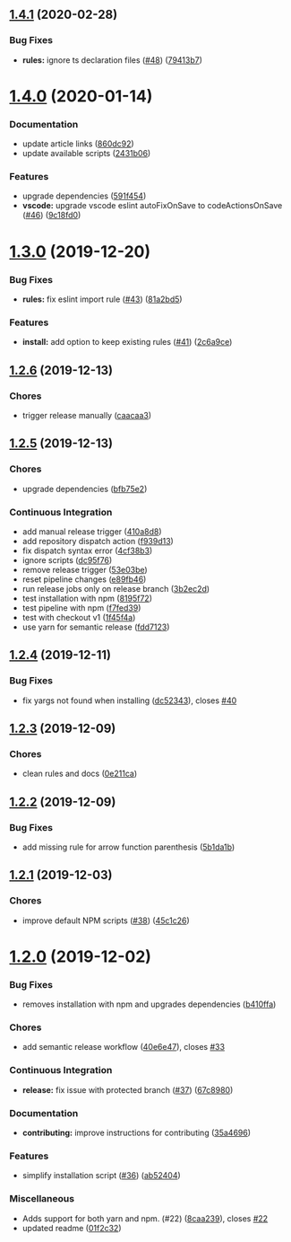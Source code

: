 ## [1.4.1](https://github.com/arianacosta/poetic/compare/v1.4.0...v1.4.1) (2020-02-28)


### Bug Fixes

* **rules:** ignore ts declaration files ([#48](https://github.com/arianacosta/poetic/issues/48)) ([79413b7](https://github.com/arianacosta/poetic/commit/79413b740411bdcac6c416954dd952e39e72d9bb))

# [1.4.0](https://github.com/arianacosta/poetic/compare/v1.3.0...v1.4.0) (2020-01-14)


### Documentation

* update article links ([860dc92](https://github.com/arianacosta/poetic/commit/860dc928bd5ab544d27d23593044482d078a9cd8))
* update available scripts ([2431b06](https://github.com/arianacosta/poetic/commit/2431b0639e89dd6acf08569ec09a68825642294d))


### Features

* upgrade dependencies ([591f454](https://github.com/arianacosta/poetic/commit/591f45410cd2aa6419c791750c2e49d8af805905))
* **vscode:** upgrade vscode eslint autoFixOnSave to codeActionsOnSave ([#46](https://github.com/arianacosta/poetic/issues/46)) ([9c18fd0](https://github.com/arianacosta/poetic/commit/9c18fd0adba84a581dbeb77045e9ea4f536e3407))

# [1.3.0](https://github.com/arianacosta/poetic/compare/v1.2.6...v1.3.0) (2019-12-20)


### Bug Fixes

* **rules:** fix eslint import rule ([#43](https://github.com/arianacosta/poetic/issues/43)) ([81a2bd5](https://github.com/arianacosta/poetic/commit/81a2bd5f7345e53ecbea56629c76b1263d1c4252))


### Features

* **install:** add option to keep existing rules ([#41](https://github.com/arianacosta/poetic/issues/41)) ([2c6a9ce](https://github.com/arianacosta/poetic/commit/2c6a9ced4e9eee43615fb5ebefab39be54166709))

## [1.2.6](https://github.com/arianacosta/poetic/compare/v1.2.5...v1.2.6) (2019-12-13)


### Chores

* trigger release manually ([caacaa3](https://github.com/arianacosta/poetic/commit/caacaa304e31ca849ad87a35bc51a0844f3ef128))

## [1.2.5](https://github.com/arianacosta/poetic/compare/v1.2.4...v1.2.5) (2019-12-13)


### Chores

* upgrade dependencies ([bfb75e2](https://github.com/arianacosta/poetic/commit/bfb75e21afcfa14953dbbab682d7079dcf864202))


### Continuous Integration

* add manual release trigger ([410a8d8](https://github.com/arianacosta/poetic/commit/410a8d895fef35a640de0b4bcd3d5f4bc19977b0))
* add repository dispatch action ([f939d13](https://github.com/arianacosta/poetic/commit/f939d13a04c14a0288998857eb7008849e6b5a12))
* fix dispatch syntax error ([4cf38b3](https://github.com/arianacosta/poetic/commit/4cf38b35d94174b229bf28d7efee4dfe60a5c62b))
* ignore scripts ([dc95f76](https://github.com/arianacosta/poetic/commit/dc95f76dcaeef3c17d9ac85453f4caa61c1f7e0e))
* remove release trigger ([53e03be](https://github.com/arianacosta/poetic/commit/53e03be43469b3719ff44180efa60cc18f700c6d))
* reset pipeline changes ([e89fb46](https://github.com/arianacosta/poetic/commit/e89fb46a81cc8e503adf6feec2934c90048269d0))
* run release jobs only on release branch ([3b2ec2d](https://github.com/arianacosta/poetic/commit/3b2ec2dded6abaadbdb9dab01b1f06aaa996c68d))
* test installation with npm ([8195f72](https://github.com/arianacosta/poetic/commit/8195f72c412a9bbdfc20426ac64009dd78b50338))
* test pipeline with npm ([f7fed39](https://github.com/arianacosta/poetic/commit/f7fed3983b6082728e732bbb2d1cd153a5fd6249))
* test with checkout v1 ([1f45f4a](https://github.com/arianacosta/poetic/commit/1f45f4addad73c6daa6ee5af29037ad26ad46216))
* use yarn for semantic release ([fdd7123](https://github.com/arianacosta/poetic/commit/fdd71232fedb7be50c1d4f06f44ab9e3dda1f052))

## [1.2.4](https://github.com/arianacosta/poetic/compare/v1.2.3...v1.2.4) (2019-12-11)


### Bug Fixes

* fix yargs not found when installing ([dc52343](https://github.com/arianacosta/poetic/commit/dc52343cd12558e4b1176acf71948c2ff72dd771)), closes [#40](https://github.com/arianacosta/poetic/issues/40)

## [1.2.3](https://github.com/arianacosta/poetic/compare/v1.2.2...v1.2.3) (2019-12-09)


### Chores

* clean rules and docs ([0e211ca](https://github.com/arianacosta/poetic/commit/0e211ca37fdb3d5b1868bb8a9013f76b56e1cc50))

## [1.2.2](https://github.com/arianacosta/poetic/compare/v1.2.1...v1.2.2) (2019-12-09)


### Bug Fixes

* add missing rule for arrow function parenthesis ([5b1da1b](https://github.com/arianacosta/poetic/commit/5b1da1ba2656c33bd126f72f2e50bb17bc2d9313))

## [1.2.1](https://github.com/arianacosta/poetic/compare/v1.2.0...v1.2.1) (2019-12-03)


### Chores

* improve default NPM scripts ([#38](https://github.com/arianacosta/poetic/issues/38)) ([45c1c26](https://github.com/arianacosta/poetic/commit/45c1c2672bc27c4ad3d771e5ee2d684a4a2d952f))

# [1.2.0](https://github.com/arianacosta/poetic/compare/v1.1.0...v1.2.0) (2019-12-02)


### Bug Fixes

* removes installation with npm and upgrades dependencies ([b410ffa](https://github.com/arianacosta/poetic/commit/b410ffada1de0fb5550002bbbcf91ed451f36eb4))


### Chores

* add semantic release workflow ([40e6e47](https://github.com/arianacosta/poetic/commit/40e6e47e88342eb5a1974c089759960bc98366fb)), closes [#33](https://github.com/arianacosta/poetic/issues/33)


### Continuous Integration

* **release:** fix issue with protected branch ([#37](https://github.com/arianacosta/poetic/issues/37)) ([67c8980](https://github.com/arianacosta/poetic/commit/67c8980c9469e312917dbf78bcbb24b60126eca9))


### Documentation

* **contributing:** improve instructions for contributing ([35a4696](https://github.com/arianacosta/poetic/commit/35a46965008a877f3bc196a6308904d2f0e7362e))


### Features

* simplify installation script ([#36](https://github.com/arianacosta/poetic/issues/36)) ([ab52404](https://github.com/arianacosta/poetic/commit/ab524046157fa0e04b0030d324595e99d37932e8))


### Miscellaneous

* Adds support for both yarn and npm. (#22) ([8caa239](https://github.com/arianacosta/poetic/commit/8caa239280089bd12efbeab911173d35b80b41ff)), closes [#22](https://github.com/arianacosta/poetic/issues/22)
* updated readme ([01f2c32](https://github.com/arianacosta/poetic/commit/01f2c323f18a902ba8afdda24b21fe0862e0147b))
